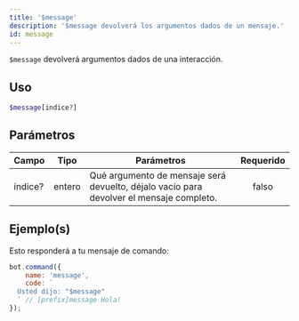 ```yaml
---
title: '$message'
description: '$message devolverá los argumentos dados de un mensaje.'
id: message
---
```


`$message` devolverá argumentos dados de una interacción.

## Uso

```php
$message[indice?]
```

## Parámetros

| Campo   | Tipo   | Parámetros                                                                              | Requerido |
| ------- | ------ | --------------------------------------------------------------------------------------- |:---------:|
| índice? | entero | Qué argumento de mensaje será devuelto, déjalo vacío para devolver el mensaje completo. |   falso   |

## Ejemplo(s)

Esto responderá a tu mensaje de comando:

```javascript
bot.command({
    name: 'message',
    code: `
  Usted dijo: "$message"
  ` // [prefix]message Hola!
});
```
